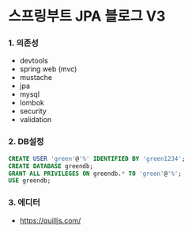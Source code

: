 # 스프링부트 JPA 블로그 V3

### 1. 의존성
- devtools
- spring web (mvc)
- mustache
- jpa
- mysql
- lombok
- security
- validation

### 2. DB설정
```sql
CREATE USER 'green'@'%' IDENTIFIED BY 'green1234';
CREATE DATABASE greendb;
GRANT ALL PRIVILEGES ON greendb.* TO 'green'@'%';
USE greendb;
```

### 3. 에디터
- https://quilljs.com/